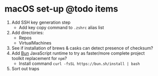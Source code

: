 # macOS set-up @todo items

1. Add SSH key generation step
   - Add key copy command to `.zshrc` alias list
1. Add directories:
   - Repos
   - VirtualMachines
1. See if installation of brews & casks can detect presence of checksum?
1. Add [Bun](https://bun.sh/) JavaScript runtime to try as faster/more complete project toolkit replacement for `npm`?
   - Install command `curl -fsSL https://bun.sh/install | bash`
1. Sort out traps
